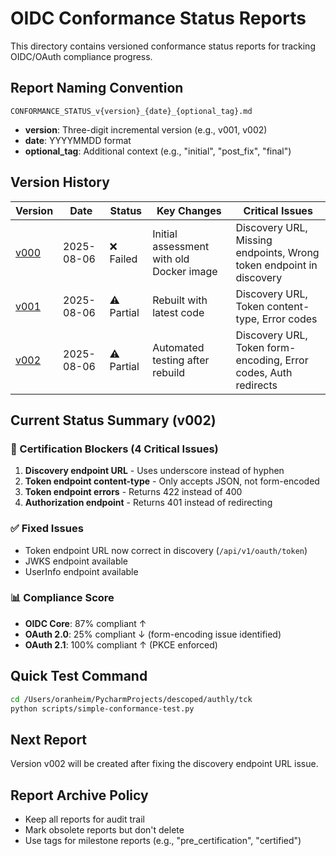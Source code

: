 # OIDC Conformance Status Reports

This directory contains versioned conformance status reports for tracking OIDC/OAuth compliance progress.

## Report Naming Convention
`CONFORMANCE_STATUS_v{version}_{date}_{optional_tag}.md`

- **version**: Three-digit incremental version (e.g., v001, v002)
- **date**: YYYYMMDD format
- **optional_tag**: Additional context (e.g., "initial", "post_fix", "final")

## Version History

| Version | Date | Status | Key Changes | Critical Issues |
|---------|------|--------|-------------|-----------------|
| [v000](./CONFORMANCE_STATUS_v000_20250806_initial.md) | 2025-08-06 | ❌ Failed | Initial assessment with old Docker image | Discovery URL, Missing endpoints, Wrong token endpoint in discovery |
| [v001](./CONFORMANCE_STATUS_v001_20250806.md) | 2025-08-06 | ⚠️ Partial | Rebuilt with latest code | Discovery URL, Token content-type, Error codes |
| [v002](./CONFORMANCE_STATUS_v002_20250806_post_rebuild.md) | 2025-08-06 | ⚠️ Partial | Automated testing after rebuild | Discovery URL, Token form-encoding, Error codes, Auth redirects |

## Current Status Summary (v002)

### 🚨 Certification Blockers (4 Critical Issues)
1. **Discovery endpoint URL** - Uses underscore instead of hyphen
2. **Token endpoint content-type** - Only accepts JSON, not form-encoded
3. **Token endpoint errors** - Returns 422 instead of 400
4. **Authorization endpoint** - Returns 401 instead of redirecting

### ✅ Fixed Issues
- Token endpoint URL now correct in discovery (`/api/v1/oauth/token`)
- JWKS endpoint available
- UserInfo endpoint available

### 📊 Compliance Score
- **OIDC Core**: 87% compliant ↑
- **OAuth 2.0**: 25% compliant ↓ (form-encoding issue identified)
- **OAuth 2.1**: 100% compliant ↑ (PKCE enforced)

## Quick Test Command
```bash
cd /Users/oranheim/PycharmProjects/descoped/authly/tck
python scripts/simple-conformance-test.py
```

## Next Report
Version v002 will be created after fixing the discovery endpoint URL issue.

## Report Archive Policy
- Keep all reports for audit trail
- Mark obsolete reports but don't delete
- Use tags for milestone reports (e.g., "pre_certification", "certified")